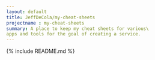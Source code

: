 ```yaml
---
layout: default
title: JeffDeCola/my-cheat-sheets
projectname : my-cheat-sheets
summary: A place to keep my cheat sheets for various\
apps and tools for the goal of creating a service.
---
```


{% include README.md %}
